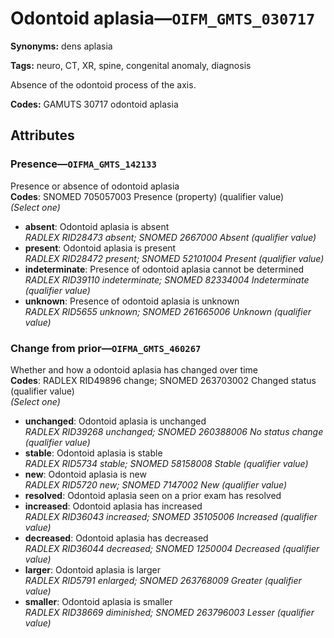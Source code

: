 # Odontoid aplasia—`OIFM_GMTS_030717`

**Synonyms:** dens aplasia

**Tags:** neuro, CT, XR, spine, congenital anomaly, diagnosis

Absence of the odontoid process of the axis.

**Codes:** GAMUTS 30717 odontoid aplasia

## Attributes

### Presence—`OIFMA_GMTS_142133`

Presence or absence of odontoid aplasia  
**Codes**: SNOMED 705057003 Presence (property) (qualifier value)  
*(Select one)*

- **absent**: Odontoid aplasia is absent  
_RADLEX RID28473 absent; SNOMED 2667000 Absent (qualifier value)_
- **present**: Odontoid aplasia is present  
_RADLEX RID28472 present; SNOMED 52101004 Present (qualifier value)_
- **indeterminate**: Presence of odontoid aplasia cannot be determined  
_RADLEX RID39110 indeterminate; SNOMED 82334004 Indeterminate (qualifier value)_
- **unknown**: Presence of odontoid aplasia is unknown  
_RADLEX RID5655 unknown; SNOMED 261665006 Unknown (qualifier value)_

### Change from prior—`OIFMA_GMTS_460267`

Whether and how a odontoid aplasia has changed over time  
**Codes**: RADLEX RID49896 change; SNOMED 263703002 Changed status (qualifier value)  
*(Select one)*

- **unchanged**: Odontoid aplasia is unchanged  
_RADLEX RID39268 unchanged; SNOMED 260388006 No status change (qualifier value)_
- **stable**: Odontoid aplasia is stable  
_RADLEX RID5734 stable; SNOMED 58158008 Stable (qualifier value)_
- **new**: Odontoid aplasia is new  
_RADLEX RID5720 new; SNOMED 7147002 New (qualifier value)_
- **resolved**: Odontoid aplasia seen on a prior exam has resolved  
- **increased**: Odontoid aplasia has increased  
_RADLEX RID36043 increased; SNOMED 35105006 Increased (qualifier value)_
- **decreased**: Odontoid aplasia has decreased  
_RADLEX RID36044 decreased; SNOMED 1250004 Decreased (qualifier value)_
- **larger**: Odontoid aplasia is larger  
_RADLEX RID5791 enlarged; SNOMED 263768009 Greater (qualifier value)_
- **smaller**: Odontoid aplasia is smaller  
_RADLEX RID38669 diminished; SNOMED 263796003 Lesser (qualifier value)_